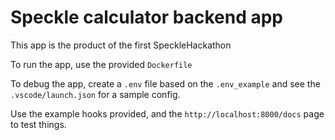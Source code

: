 # Speckle calculator backend app

This app is the product of the first SpeckleHackathon

To run the app, use the provided `Dockerfile`

To debug the app, create a `.env` file based on the `.env_example` and see the `.vscode/launch.json` for a sample config.

Use the example hooks provided, and the `http://localhost:8000/docs` page to test things.
